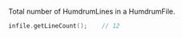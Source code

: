 <span class="snippet-title">Total number of HumdrumLines in a HumdrumFile.</span>

```cpp
infile.getLineCount();    // 12
```

